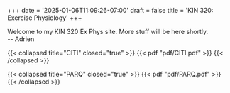+++
date = '2025-01-06T11:09:26-07:00'
draft = false
title = 'KIN 320: Exercise Physiology'
+++

Welcome to my KIN 320 Ex Phys site. More stuff will be here shortly.  
-- Adrien

{{< collapsed title="CITI" closed="true" >}}
{{< pdf "pdf/CITI.pdf" >}}
{{< /collapsed >}}

{{< collapsed title="PARQ" closed="true" >}}
{{< pdf "pdf/PARQ.pdf" >}}
{{< /collapsed >}}